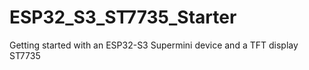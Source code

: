# ESP32_S3_ST7735_Starter
Getting started with an ESP32-S3 Supermini device and a TFT display ST7735
